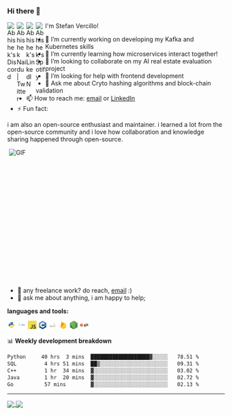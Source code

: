 
<!--
**svercillo/svercillo** is a ✨ _special_ ✨ repository because its `README.md` (this file) appears on your GitHub profile.

Here are some ideas to get you started:


-->


### Hi there 👋
<a href="https://discord.gg/">
  <img align="left" alt="Abhishek's Discord" width="22px" src="https://raw.githubusercontent.com/peterthehan/peterthehan/master/assets/discord.svg" />
</a>
<a href="https://twitter.com/VercilloStefan">
  <img align="left" alt="Abhishek Naidu | Twitter" width="22px" src="https://raw.githubusercontent.com/peterthehan/peterthehan/master/assets/twitter.svg" />
</a>
<a href="https://www.linkedin.com/in/stefan-vercillo/">
  <img align="left" alt="Abhishek's LinkedIN" width="22px" src="https://raw.githubusercontent.com/peterthehan/peterthehan/master/assets/linkedin.svg" />
</a>
<a href="https://open.spotify.com/user/31nb3eiwtslbbsudok7aocree2hm">
  <img align="left" alt="Abhishek's Spotify" width="22px" src="https://raw.githubusercontent.com/peterthehan/peterthehan/master/assets/spotify.svg" />
</a>




I'm Stefan Vercillo!

- 🔭 I’m currently working on developing my Kafka and Kubernetes skills
- 🌱 I’m currently learning how microservices interact together!
- 👯 I’m looking to collaborate on my AI real estate evaluation project
- 🤔 I’m looking for help with frontend development
- 💬 Ask me about Cryto hashing algorithms and block-chain validation 
- 📫 How to reach me: [email](mailto:snvercil@uwaterloo.ca) or [LinkedIn](https://www.linkedin.com/in/stefan-vercillo/)
- ⚡ Fun fact:


i am also an open-source enthusiast and maintainer. i learned a lot from the open-source community and i love how collaboration and knowledge sharing happened through open-source.


  <img align="right" alt="GIF" src="https://github.com/abhisheknaiidu/abhisheknaiidu/blob/master/code.gif?raw=true" width="500" height="320" />
  

- 💼 any freelance work? do reach, [email](mailto:snvercil@uwaterloo.ca) :)
- 💬 ask me about anything, i am happy to help;

**languages and tools:**  

<code><img height="20" src="https://raw.githubusercontent.com/github/explore/80688e429a7d4ef2fca1e82350fe8e3517d3494d/topics/python/python.png"></code>
<code><img height="20" src="https://raw.githubusercontent.com/github/explore/80688e429a7d4ef2fca1e82350fe8e3517d3494d/topics/java/java.png"></code>
<code><img height="20" src="https://raw.githubusercontent.com/github/explore/80688e429a7d4ef2fca1e82350fe8e3517d3494d/topics/javascript/javascript.png"></code>
<code><img height="20" src="https://raw.githubusercontent.com/github/explore/80688e429a7d4ef2fca1e82350fe8e3517d3494d/topics/cpp/cpp.png"></code>
<code><img height="20" src="https://raw.githubusercontent.com/github/explore/80688e429a7d4ef2fca1e82350fe8e3517d3494d/topics/mysql/mysql.png"></code>
<code><img height="20" src="https://raw.githubusercontent.com/github/explore/80688e429a7d4ef2fca1e82350fe8e3517d3494d/topics/firebase/firebase.png"></code>
<code><img height="20" src="https://raw.githubusercontent.com/github/explore/80688e429a7d4ef2fca1e82350fe8e3517d3494d/topics/nodejs/nodejs.png"></code>
<code><img height="20" src="https://raw.githubusercontent.com/github/explore/80688e429a7d4ef2fca1e82350fe8e3517d3494d/topics/git/git.png"></code>



📊 **Weekly development breakdown**
<!--START_SECTION:waka-->
```text
Python     40 hrs  3 mins  ███████████████████▓░░░░░   78.51 % 
SQL         4 hrs 51 mins  ██▒░░░░░░░░░░░░░░░░░░░░░░   09.31 % 
C++         1 hr  34 mins  ▓░░░░░░░░░░░░░░░░░░░░░░░░   03.02 % 
Java        1 hr  20 mins  ▓░░░░░░░░░░░░░░░░░░░░░░░░   02.72 % 
Go          57 mins        ▓░░░░░░░░░░░░░░░░░░░░░░░░   02.13 % 
```
<!--END_SECTION:waka-->

-------

<a href="https://github-readme-stats.vercel.app/api?username=svercillo&count_private=true&show_icons=true&theme=gotham&include_all_commits=true">
  <img align="center" src="https://github-readme-stats.vercel.app/api?username=svercillo&count_private=true&show_icons=true&theme=gotham&include_all_commits=true" />
</a>
<a href="https://github-readme-stats.vercel.app/api/top-langs/?username=svercillo&theme=cobalt&layout=compact">
  <img align="center" src="https://github-readme-stats.vercel.app/api/top-langs/?username=svercillo&theme=gotham&layout=compact" />
</a>

